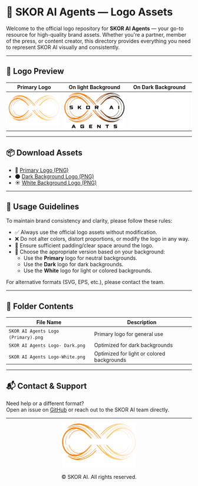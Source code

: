 # 🧠 SKOR AI Agents — Logo Assets

Welcome to the official logo repository for **SKOR AI Agents** — your go-to resource for high-quality brand assets. Whether you're a partner, member of the press, or content creator, this directory provides everything you need to represent SKOR AI visually and consistently.

---

## 🌟 Logo Preview

| Primary Logo | On light Background | On Dark Background |
|:------------:|:------------------:|:-------------------:|
| ![Primary Logo](./SKOR%20AI%20Agents%20Logo%20(Primary).png) | ![Dark Logo](./SKOR%20AI%20Agents%20Logo-%20Dark.png) | ![White Logo](./SKOR%20AI%20Agents%20Logo-White.png) |

---

## 📦 Download Assets

- 🎯 [Primary Logo (PNG)](./SKOR%20AI%20Agents%20Logo%20(Primary).png)
- 🌑 [Dark Background Logo (PNG)](./SKOR%20AI%20Agents%20Logo-%20Dark.png)
- ☀️ [White Background Logo (PNG)](./SKOR%20AI%20Agents%20Logo-White.png)

---

## 📐 Usage Guidelines

To maintain brand consistency and clarity, please follow these rules:

- ✅ Always use the official logo assets without modification.
- ❌ Do not alter colors, distort proportions, or modify the logo in any way.
- 🧊 Ensure sufficient padding/clear space around the logo.
- 🎨 Choose the appropriate version based on your background:
  - Use the **Primary** logo for neutral backgrounds.
  - Use the **Dark** logo for dark backgrounds.
  - Use the **White** logo for light or colored backgrounds.

For alternative formats (SVG, EPS, etc.), please contact the team.

---

## 📁 Folder Contents

| File Name | Description |
|-----------|-------------|
| `SKOR AI Agents Logo (Primary).png` | Primary logo for general use |
| `SKOR AI Agents Logo- Dark.png` | Optimized for dark backgrounds |
| `SKOR AI Agents Logo-White.png` | Optimized for light or colored backgrounds |

---

## 📬 Contact & Support

Need help or a different format?  
Open an issue on [GitHub](https://github.com/TheSkorAI/SKOR-AI/issues) or reach out to the SKOR AI team directly.

---

<p align="center">
  <img src="./SKOR%20AI%20Agents%20Logo%20(Primary).png" alt="SKOR AI Logo" width="200"/>
</p>

<p align="center">
  © SKOR AI. All rights reserved.
</p>

